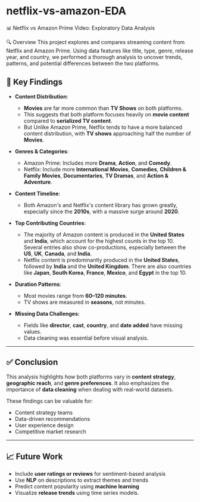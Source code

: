 # netflix-vs-amazon-EDA

📊 Netflix vs Amazon Prime Video: Exploratory Data Analysis

🔍 Overview
This project explores and compares streaming content from Netflix and Amazon Prime. Using data features like title, type, genre, release year, and country, we performed a thorough analysis to uncover trends, patterns, and potential differences between the two platforms.

## 📌 Key Findings

- **Content Distribution**:  
  - **Movies** are far more common than **TV Shows** on both platforms.
  - This suggests that both platform focuses heavily on **movie content** compared to **serialized TV content**.
  - But Unlike Amazon Prime, Netflix tends to have a more balanced content distribution, with **TV shows** approaching half the number of **Movies**.
    
- **Genres & Categories**:  
  - Amazon Prime: Includes more **Drama**, **Action**, and **Comedy**.
  - Netflix: Include more **International Movies**, **Comedies**, **Children & Family Movies**, **Documentaries**, **TV Dramas**, and **Action & Adventure**. 
 
- **Content Timeline**:  
  - Both Amazon's and Netflix's content library has grown greatly, especially since the **2010s**, with a massive surge around **2020**.

-  **Top Contributing Countries**:
    - The majority of Amazon content is produced in the **United States** and **India**, which account for the highest counts in the top 10. Several entries also show co-productions, especially between the **US**, **UK**, **Canada**, and **India**.
    - Netflix content is predominantly produced in the **United States**, followed by **India** and the **United Kingdom**. There are also countries like **Japan**, **South Korea**, **France**, **Mexico**, and **Egypt** in the top 10.  

- **Duration Patterns**:  
  - Most movies range from **60–120 minutes**.  
  - TV shows are measured in **seasons**, not minutes.

- **Missing Data Challenges**:  
  - Fields like **director**, **cast**, **country**, and **date added** have missing values.  
  - Data cleaning was essential before visual analysis.

---

## ✅ Conclusion

This analysis highlights how both platforms vary in **content strategy**, **geographic reach**, and **genre preferences**. It also emphasizes the importance of **data cleaning** when dealing with real-world datasets.

These findings can be valuable for:
- Content strategy teams
- Data-driven recommendations
- User experience design
- Competitive market research

---

## 📈 Future Work
- Include **user ratings or reviews** for sentiment-based analysis  
- Use **NLP** on descriptions to extract themes and trends  
- Predict content popularity using **machine learning**  
- Visualize **release trends** using time series models.

